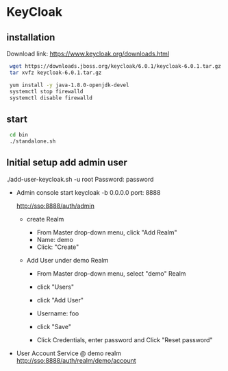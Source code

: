 # KeyCloak

## installation

Download link: <https://www.keycloak.org/downloads.html>

``` bash
 wget https://downloads.jboss.org/keycloak/6.0.1/keycloak-6.0.1.tar.gz
 tar xvfz keycloak-6.0.1.tar.gz

 yum install -y java-1.8.0-openjdk-devel
 systemctl stop firewalld
 systemctl disable firewalld
```

## start

``` bash
 cd bin
 ./standalone.sh
```

## Initial setup add admin user

  ./add-user-keycloak.sh -u root
  Password: password

- Admin console
  start keycloak -b 0.0.0.0 port: 8888

  <http://sso:8888/auth/admin>

  - create Realm
    - From Master drop-down menu, click "Add Realm"
    - Name: demo
    - Click: "Create"

  - Add User under demo Realm
    - From Master drop-down menu, select "demo" Realm
    - click "Users"
    - click "Add User"
    - Username: foo
    - click "Save"

    - Click Credentials, enter password and Click "Reset password"

- User Account Service @ demo realm
  <http://sso:8888/auth/realm/demo/account>
